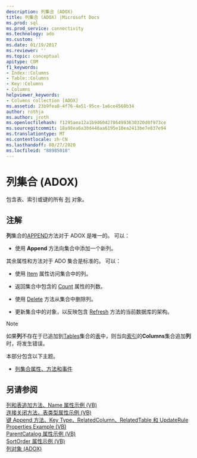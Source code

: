 ```yaml
---
description: 列集合 (ADOX)
title: 列集合 (ADOX) |Microsoft Docs
ms.prod: sql
ms.prod_service: connectivity
ms.technology: ado
ms.custom: ''
ms.date: 01/19/2017
ms.reviewer: ''
ms.topic: conceptual
apitype: COM
f1_keywords:
- Index::Columns
- Table::Columns
- Key::Columns
- Columns
helpviewer_keywords:
- Columns collection [ADOX]
ms.assetid: 23b9fea8-4f76-4a51-95ce-1a6ce4560b34
author: rothja
ms.author: jroth
ms.openlocfilehash: f1295aea12a1b9d60427864993630320d0f973ce
ms.sourcegitcommit: 18a98ea6a30d448aa6195e10ea2413be7e837e94
ms.translationtype: MT
ms.contentlocale: zh-CN
ms.lasthandoff: 08/27/2020
ms.locfileid: "88985018"
---
```

# <a name="columns-collection-adox"></a>列集合 (ADOX)
包含表、索引或键的所有 [列](./column-object-adox.md) 对象。  
  
## <a name="remarks"></a>注解  
 **列**集合的[APPEND](./append-method-adox-columns.md)方法对于 ADOX 是唯一的。 可以：  
  
-   使用 **Append** 方法向集合中添加一个新列。  
  
 其余属性和方法对于 ADO 集合是标准的。 可以：  
  
-   使用 [Item](../ado-api/item-property-ado.md) 属性访问集合中的列。  
  
-   返回集合中包含的 [Count](../ado-api/count-property-ado.md) 属性的列数。  
  
-   使用 [Delete](./delete-method-adox-collections.md) 方法从集合中删除列。  
  
-   更新集合中的对象，以反映包含 [Refresh](../ado-api/refresh-method-ado.md) 方法的当前数据库的架构。  
  
> [!NOTE]
>  如果**列**不存在于已追加到[Tables](./tables-collection-adox.md)集合的[表](./table-object-adox.md)中，则当向[索引](./index-object-adox.md)的**Columns**集合追加**列**时，将发生错误。  
  
 本部分包含以下主题。  
  
-   [列集合属性、方法和事件](./columns-collection-properties-methods-and-events.md)  
  
## <a name="see-also"></a>另请参阅  
 [列和表追加方法、Name 属性示例 (VB) ](./columns-and-tables-append-methods-name-property-example-vb.md)   
 [连接关闭方法，表类型属性示例 (VB) ](./connection-close-method-table-type-property-example-vb.md)   
 [键 Append 方法、Key Type、RelatedColumn、RelatedTable 和 UpdateRule Properties Example (VB) ](./keys-append-method-key-type-relatedcolumn-relatedtable-example-vb.md)   
 [ParentCatalog 属性示例 (VB) ](./parentcatalog-property-example-vb.md)   
 [SortOrder 属性示例 (VB) ](./sortorder-property-example-vb.md)   
 [列对象 (ADOX)](./column-object-adox.md)